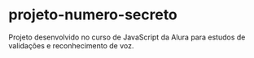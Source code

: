 # projeto-numero-secreto
 Projeto desenvolvido no curso de JavaScript da Alura para estudos de validações e reconhecimento de voz.
